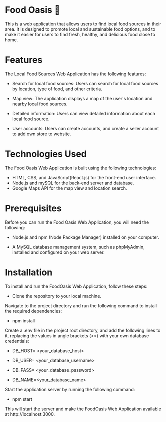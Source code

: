
# Food Oasis 🥦

This is a web application that allows users to find local food sources in their area. It is designed to promote local and sustainable food options, and to make it easier for users to find fresh, healthy, and delicious food close to home.

# Features

The Local Food Sources Web Application has the following features:

- Search for local food sources: Users can search for local food sources by location, type of food, and other criteria.

- Map view: The application displays a map of the user's location and nearby local food sources.

- Detailed information: Users can view detailed information about each local food source.

- User accounts: Users can create accounts, and create a seller account to add own store to website.

# Technologies Used

The Food Oasis Web Application is built using the following technologies:

- HTML, CSS, and JavaScript(React.js) for the front-end user
interface.
- Node.js and mySQL for the back-end server and database.
- Google Maps API for the map view and location search.

# Prerequisites

Before you can run the Food Oasis Web Application, you will need the following:

- Node.js and npm (Node Package Manager) installed on your computer.

- A MySQL database management system, such as phpMyAdmin, installed and configured on your web server.

# Installation

To install and run the FoodOasis Web Application, follow these steps:

- Clone the repository to your local machine.

Navigate to the project directory and run the following command to install the required dependencies:

- npm install

Create a .env file in the project root directory, and add the following lines to it, replacing the values in angle brackets (<>) with your own database credentials:

- DB_HOST= <your_database_host>

- DB_USER= <your_database_username>

- DB_PASS= <your_database_password>

- DB_NAME=<your_database_name>

Start the application server by running the following command:

- npm start

This will start the server and make the FoodOasis Web Application available at http://localhost:3000.

